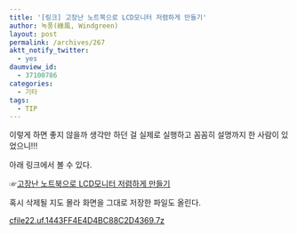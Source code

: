 ```yaml
---
title: '[링크] 고장난 노트북으로 LCD모니터 저렴하게 만들기'
author: 녹풍(綠風, Windgreen)
layout: post
permalink: /archives/267
aktt_notify_twitter:
  - yes
daumview_id:
  - 37100786
categories:
  - 기타
tags:
  - TIP
---
```

이렇게 하면 좋지 않을까 생각만 하던 걸 실제로 실행하고 꼼꼼히 설명까지 한 사람이 있었으니!!!

아래 링크에서 볼 수 있다.

☞<a href="http://pcking.tistory.com/333" target="_blank">고장난 노트북으로 LCD모니터 저렴하게 만들기</a>

혹시 삭제될 지도 몰라 화면을 그대로 저장한 파일도 올린다.

<a href="http://dl.dropboxusercontent.com/u/15546257/blog/mytory/old-images/1/cfile22.uf.1443FF4E4D4BC88C2D4369.7z" class="aligncenter" />cfile22.uf.1443FF4E4D4BC88C2D4369.7z</a>